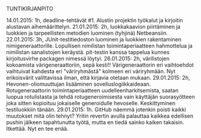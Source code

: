TUNTIKIRJANPITO

14.01.2015: 1h, deadline-tehtävät #1. Alustin projektin työkalut ja kirjoitin alustavan aihemäärittelyn.
21.01.2015: 2h, luokkakaavion piirtäminen ja luokkien ja tarpeellisten metodien luominen (tyhjinä) Netbeansiin.
22.01.2015: 3h, JUnit-testitiedoston luominen ja luokkien rakentaminen nimigeneraattorille. Lopullisen nimilistan toimintaperiaatteen hahmottelua ja nimilistan sanalistojen keräystä. pit-testin kanssa tappelua kunnes kirjoitusvirhe packagen nimessä löytyi. 
26.01.2015: 2h, värilistojen kokoamista värigeneraattoriin, sepä kesti!! Värigeneraattorin eri vaihtoehdot vaihtuivat kahdesta eri "väriryhmästä" kolmeen eri väriryhmään. Nyt erikoisvärit valittavissa ilman, että kirjavia otetaan mukaan.
29.01.2015: 2h, Hevonen-oliomuuttujan lisääminen sovelluslogiikkaideaan. Rotugeneraattorin toimintaperiaatteen uudelleenharkitsemista, saatan luopua rotulistasta ja tehdä rotugeneroimisesta vain käyttäjän suorasyötteen joka sitten kopioituu jokaiselle generoidulle hevoselle. Keskittyminen testiluokkiin tänään.
29.01.2015: 1h. GitHub näemmä jotenkin poisti kaikki muutokset mitä olin tehnyt? Yritin revertin avulla palauttaa kaikkea edellisen pushin jälkeen tapahtunutta työtä, mutta en tiedä sainko kaiken takaisin. Itkettää. Nyt en tee enää.